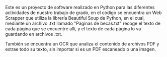 Este es un proyecto de software realizado en Python para las diferentes actividades de nuestro trabajo de grado, en el código se encuentra un Web Scrapper que utiliza la librería Beautiful Soup de Python, en el cual, mediante un archivo .txt llamado "Paginas de becas.txt" recoge el texto de cada página que se encuentre allí, y el texto de cada página lo va guardando en archivos .txt.

También se encuentra un OCR que analiza el contenido de archivos PDF y extrae todo su texto, sin importar si es un PDF escaneado o una imagen.
